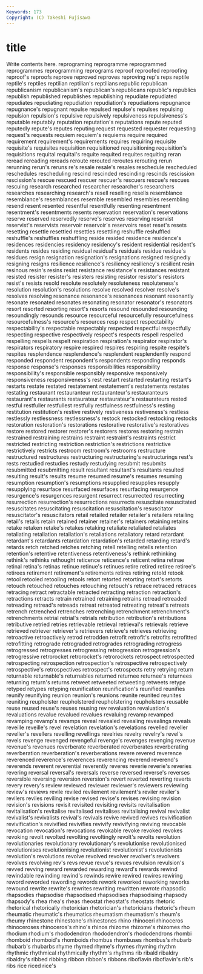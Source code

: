 ```yaml
---
Keywords: 173 
Copyright: (C) Takeshi Fujisawa
---
```


# title

Write contents here.
reprograming reprogramme
reprogrammed reprogrammes reprogramming reprograms reproof reproofed reproofing reproof's reproofs reprove
reproved reproves reproving rep's reps reptile reptile's reptiles reptilian reptilian's
reptilians republic republican republicanism republicanism's republican's republicans republic's republics republish
republished republishes republishing repudiate repudiated repudiates repudiating repudiation repudiation's repudiations
repugnance repugnance's repugnant repulse repulsed repulse's repulses repulsing repulsion repulsion's
repulsive repulsively repulsiveness repulsiveness's reputable reputably reputation reputation's reputations repute
reputed reputedly repute's reputes reputing request requested requester requesting request's
requests requiem requiem's requiems require required requirement requirement's requirements requires
requiring requisite requisite's requisites requisition requisitioned requisitioning requisition's requisitions requital
requital's requite requited requites requiting reran reread rereading rereads reroute
rerouted reroutes rerouting rerun rerunning rerun's reruns re's resale resale's
resales reschedule rescheduled reschedules rescheduling rescind rescinded rescinding rescinds rescission
rescission's rescue rescued rescuer rescuer's rescuers rescue's rescues rescuing research
researched researcher researcher's researchers researches researching research's resell reselling resells
resemblance resemblance's resemblances resemble resembled resembles resembling resend resent resented
resentful resentfully resenting resentment resentment's resentments resents reservation reservation's reservations
reserve reserved reservedly reserve's reserves reserving reservist reservist's reservists reservoir
reservoir's reservoirs reset reset's resets resetting resettle resettled resettles resettling
reshuffle reshuffled reshuffle's reshuffles reshuffling reside resided residence residence's residences
residencies residency residency's resident residential resident's residents resides residing residual
residual's residuals residue residue's residues resign resignation resignation's resignations resigned
resignedly resigning resigns resilience resilience's resiliency resiliency's resilient resin resinous
resin's resins resist resistance resistance's resistances resistant resisted resister resister's
resisters resisting resistor resistor's resistors resist's resists resold resolute resolutely
resoluteness resoluteness's resolution resolution's resolutions resolve resolved resolver resolve's resolves
resolving resonance resonance's resonances resonant resonantly resonate resonated resonates resonating
resonator resonator's resonators resort resorted resorting resort's resorts resound resounded
resounding resoundingly resounds resource resourceful resourcefully resourcefulness resourcefulness's resource's resources
resp respect respectability respectability's respectable respectably respected respectful respectfully respecting
respective respectively respect's respects respell respelled respelling respells respelt respiration
respiration's respirator respirator's respirators respiratory respire respired respires respiring respite
respite's respites resplendence resplendence's resplendent resplendently respond responded respondent respondent's
respondents responding responds response response's responses responsibilities responsibility responsibility's responsible
responsibly responsive responsively responsiveness responsiveness's rest restart restarted restarting restart's
restarts restate restated restatement restatement's restatements restates restating restaurant restauranteur
restauranteur's restauranteurs restaurant's restaurants restaurateur restaurateur's restaurateurs rested restful restfuller
restfullest restfully restfulness restfulness's resting restitution restitution's restive restively restiveness
restiveness's restless restlessly restlessness restlessness's restock restocked restocking restocks restoration
restoration's restorations restorative restorative's restoratives restore restored restorer restorer's restorers
restores restoring restrain restrained restraining restrains restraint restraint's restraints restrict
restricted restricting restriction restriction's restrictions restrictive restrictively restricts restroom restroom's
restrooms restructure restructured restructures restructuring restructuring's restructurings rest's rests restudied
restudies restudy restudying resubmit resubmits resubmitted resubmitting result resultant resultant's
resultants resulted resulting result's results resume resumed resume's resumes resuming
resumption resumption's resumptions resupplied resupplies resupply resupplying resurface resurfaced resurfaces
resurfacing resurgence resurgence's resurgences resurgent resurrect resurrected resurrecting resurrection resurrection's
resurrections resurrects resuscitate resuscitated resuscitates resuscitating resuscitation resuscitation's resuscitator resuscitator's
resuscitators retail retailed retailer retailer's retailers retailing retail's retails retain
retained retainer retainer's retainers retaining retains retake retaken retake's retakes
retaking retaliate retaliated retaliates retaliating retaliation retaliation's retaliations retaliatory retard
retardant retardant's retardants retardation retardation's retarded retarding retard's retards retch
retched retches retching retell retelling retells retention retention's retentive retentiveness
retentiveness's rethink rethinking rethink's rethinks rethought reticence reticence's reticent retina
retinae retinal retina's retinas retinue retinue's retinues retire retired retiree
retiree's retirees retirement retirement's retirements retires retiring retold retook retool
retooled retooling retools retort retorted retorting retort's retorts retouch retouched
retouches retouching retouch's retrace retraced retraces retracing retract retractable retracted
retracting retraction retraction's retractions retracts retrain retrained retraining retrains retread
retreaded retreading retread's retreads retreat retreated retreating retreat's retreats retrench
retrenched retrenches retrenching retrenchment retrenchment's retrenchments retrial retrial's retrials retribution
retribution's retributions retributive retried retries retrievable retrieval retrieval's retrievals retrieve
retrieved retriever retriever's retrievers retrieve's retrieves retrieving retroactive retroactively retrod
retrodden retrofit retrofit's retrofits retrofitted retrofitting retrograde retrograded retrogrades retrograding
retrogress retrogressed retrogresses retrogressing retrogression retrogression's retrogressive retrorocket retrorocket's retrorockets
retrospect retrospected retrospecting retrospection retrospection's retrospective retrospectively retrospective's retrospectives retrospect's
retrospects retry retrying return returnable returnable's returnables returned returnee returnee's
returnees returning return's returns retweet retweeted retweeting retweets retype retyped
retypes retyping reunification reunification's reunified reunifies reunify reunifying reunion reunion's
reunions reunite reunited reunites reuniting reupholster reupholstered reupholstering reupholsters reusable
reuse reused reuse's reuses reusing rev revaluation revaluation's revaluations revalue
revalued revalues revaluing revamp revamped revamping revamp's revamps reveal revealed
revealing revealings reveals reveille reveille's revel revelation revelation's revelations revelled
reveller reveller's revellers revelling revellings revelries revelry revelry's revel's revels
revenge revenged revengeful revenge's revenges revenging revenue revenue's revenues reverberate
reverberated reverberates reverberating reverberation reverberation's reverberations revere revered reverence reverenced
reverence's reverences reverencing reverend reverend's reverends reverent reverential reverently reveres
reverie reverie's reveries revering reversal reversal's reversals reverse reversed reverse's
reverses reversible reversing reversion reversion's revert reverted reverting reverts revery
revery's review reviewed reviewer reviewer's reviewers reviewing review's reviews revile
reviled revilement revilement's reviler reviler's revilers reviles reviling revise revised
revise's revises revising revision revision's revisions revisit revisited revisiting revisits
revitalisation revitalisation's revitalise revitalised revitalises revitalising revival revivalist revivalist's revivalists
revival's revivals revive revived revives revivification revivification's revivified revivifies revivify
revivifying reviving revocable revocation revocation's revocations revokable revoke revoked revokes
revoking revolt revolted revolting revoltingly revolt's revolts revolution revolutionaries revolutionary
revolutionary's revolutionise revolutionised revolutionises revolutionising revolutionist revolutionist's revolutionists revolution's revolutions
revolve revolved revolver revolver's revolvers revolves revolving rev's revs revue
revue's revues revulsion revulsion's revved revving reward rewarded rewarding reward's
rewards rewind rewindable rewinding rewind's rewinds rewire rewired rewires rewiring
reword reworded rewording rewords rework reworked reworking reworks rewound rewrite
rewrite's rewrites rewriting rewritten rewrote rhapsodic rhapsodies rhapsodise rhapsodised rhapsodises
rhapsodising rhapsody rhapsody's rhea rhea's rheas rheostat rheostat's rheostats rhetoric
rhetorical rhetorically rhetorician rhetorician's rhetoricians rhetoric's rheum rheumatic rheumatic's rheumatics
rheumatism rheumatism's rheum's rheumy rhinestone rhinestone's rhinestones rhino rhinoceri rhinoceros
rhinoceroses rhinoceros's rhino's rhinos rhizome rhizome's rhizomes rho rhodium rhodium's
rhododendron rhododendron's rhododendrons rhombi rhomboid rhomboid's rhomboids rhombus rhombuses rhombus's
rhubarb rhubarb's rhubarbs rhyme rhymed rhyme's rhymes rhyming rhythm rhythmic
rhythmical rhythmically rhythm's rhythms rib ribald ribaldry ribaldry's ribbed ribbing
ribbon ribbon's ribbons riboflavin riboflavin's rib's ribs rice riced rice's
